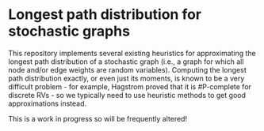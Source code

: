 # Longest path distribution for stochastic graphs

This repository implements several existing heuristics for approximating the longest path distribution of a stochastic graph (i.e., a graph for which all node and/or edge weights are random variables). Computing the longest path distribution exactly, or even just its moments, is known to be a very difficult problem - for example, Hagstrom proved that it is #P-complete for discrete RVs - so we typically need to use heuristic methods to get good approximations instead.  

This is a work in progress so will be frequently altered!  
